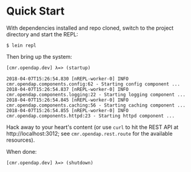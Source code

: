 # Quick Start

With dependencies installed and repo cloned, switch to the project directory
and start the REPL:

```
$ lein repl
```

Then bring up the system:

```clj
[cmr.opendap.dev] λ=> (startup)
```
```
2018-04-07T15:26:54.830 [nREPL-worker-0] INFO cmr.opendap.components.config:62 - Starting config component ...
2018-04-07T15:26:54.837 [nREPL-worker-0] INFO cmr.opendap.components.logging:22 - Starting logging component ...
2018-04-07T15:26:54.845 [nREPL-worker-0] INFO cmr.opendap.components.caching:56 - Starting caching component ...
2018-04-07T15:26:54.855 [nREPL-worker-0] INFO cmr.opendap.components.httpd:23 - Starting httpd component ...
```

Hack away to your heart's content (or use `curl` to hit the REST API at
http://localhost:3012; see `cmr.opendap.rest.route` for the available resources).

When done:

```clj
[cmr.opendap.dev] λ=> (shutdown)
```
